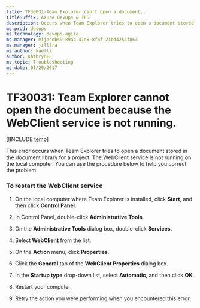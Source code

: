 ```yaml
---
title: TF30031-Team Explorer can't open a document... 
titleSuffix: Azure DevOps & TFS
description: Occurs when Team Explorer tries to open a document stored in the document library for a project.
ms.prod: devops
ms.technology: devops-agile
ms.manager: mijacobs9-89ac-41e8-8f6f-21bd4254f863
ms.manager: jillfra
ms.author: kaelli
author: KathrynEE
ms.topic: Troubleshooting
ms.date: 01/20/2017
---
```


# TF30031: Team Explorer cannot open the document because the WebClient service is not running.

[!INCLUDE [temp](../../_shared/version-vsts-tfs-all-versions.md)]

This error occurs when Team Explorer tries to open a document stored in the document library for a project. The WebClient service is not running on the local computer. You can use the procedure below to help you correct the problem.  
  
### To restart the WebClient service  
  
1.  On the local computer where Team Explorer is installed, click **Start**, and then click **Control Panel**.  
  
2.  In Control Panel, double-click **Administrative Tools**.  
  
3.  On the **Administrative Tools** dialog box, double-click **Services**.  
  
4.  Select **WebClient** from the list.  
  
5.  On the **Action** menu, click **Properties**.  
  
6.  Click the **General** tab of the **WebClient Properties** dialog box.  
  
7.  In the **Startup type** drop-down list, select **Automatic**, and then click **OK**.  
  
8.  Restart your computer.  
  
9. Retry the action you were performing when you encountered this error.